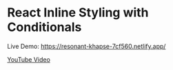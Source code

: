 # React Inline Styling with Conditionals

Live Demo: https://resonant-khapse-7cf560.netlify.app/

<a href="https://youtu.be/Uo-UlHvIfpA" target="_blank">YouTube Video</a>
